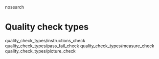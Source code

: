 nosearch  

# Quality check types

<div class="toctree" titlesonly="">

quality_check_types/instructions_check
quality_check_types/pass_fail_check quality_check_types/measure_check
quality_check_types/picture_check

</div>
